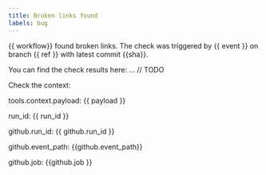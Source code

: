 ```yaml
---
title: Broken links found
labels: bug
---
```

{{ workflow}} found broken links. The check was triggered by {{ event }} on branch {{ ref }} with latest commit {{sha}}.

You can find the check results here: ... // TODO

Check the context: 

tools.context.payload: {{ payload }}

run_id: {{ run_id }}

github.run_id: {{ github.run_id }}

github.event_path: {{github.event_path}}

github.job: {{github.job }}
